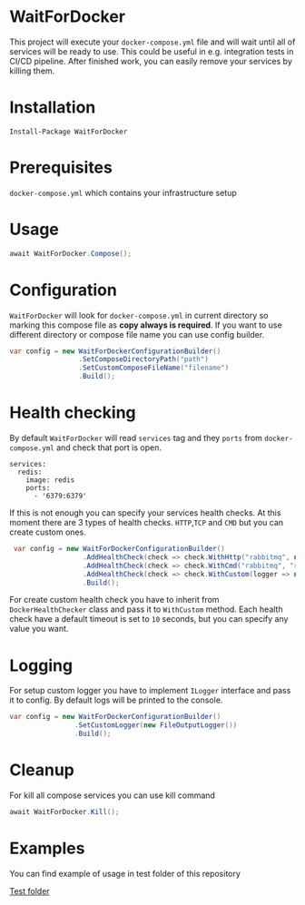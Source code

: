 # WaitForDocker
This project will execute your `docker-compose.yml` file and will wait until all of services will be ready to use. This could be useful in e.g. integration tests in CI/CD pipeline. After finished work, you can easily remove your services by killing them.

# Installation
```Install-Package WaitForDocker```
# Prerequisites
```docker-compose.yml``` which contains your infrastructure setup
# Usage
```csharp 
await WaitForDocker.Compose();
```
# Configuration
`WaitForDocker` will look for ```docker-compose.yml``` in current directory so marking this compose file as **copy always is required**. If you want to use different directory or compose file name you can use config builder.
```csharp
var config = new WaitForDockerConfigurationBuilder()
                 .SetComposeDirectoryPath("path")
                 .SetCustomComposeFileName("filename")
                 .Build();
```
# Health checking
By default `WaitForDocker` will read `services` tag and they `ports` from `docker-compose.yml` and check that port is open.
```
services:
  redis:
    image: redis
    ports:
      - '6379:6379'
```
If this is not enough you can specify your services health checks. At this moment there are 3 types of health checks. `HTTP`,`TCP` and `CMD` but you can create custom ones.  
```csharp
 var config = new WaitForDockerConfigurationBuilder()
                  .AddHealthCheck(check => check.WithHttp("rabbitmq", new Uri("http://localhost:15672")))
                  .AddHealthCheck(check => check.WithCmd("rabbitmq", "rabbitmqctl status"))
                  .AddHealthCheck(check => check.WithCustom(logger => new SomeHealthCheck("sqlserver", 100, null, logger)))
                  .Build();
```
For create custom health check you have to inherit from ```DockerHealthChecker``` class and pass it to `WithCustom` method.
Each health check have a default timeout is set to `10` seconds, but you can specify any value you want.

# Logging
For setup custom logger you have to implement ```ILogger``` interface and pass it to config. By default logs will be printed to the console.
```csharp
var config = new WaitForDockerConfigurationBuilder()
                .SetCustomLogger(new FileOutputLogger())
                .Build();
```
# Cleanup
For kill all compose services you can use kill command
```csharp
await WaitForDocker.Kill();
```

# Examples
You can find example of usage in test folder of this repository

[Test folder](https://github.com/DanielDziubecki/WaitForDocker/tree/master/WaitForDocker.Tests)
